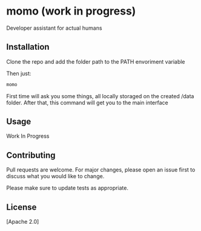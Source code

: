 # momo (work in progress)

Developer assistant for actual humans

## Installation

Clone the repo and add the folder path to the PATH envoriment variable

Then just:
```bash
momo
```
First time will ask you some things, all locally storaged on the created /data folder. After that, this command will get you to the main interface

## Usage

Work In Progress

## Contributing
Pull requests are welcome. For major changes, please open an issue first to discuss what you would like to change.

Please make sure to update tests as appropriate.

## License
[Apache 2.0]
